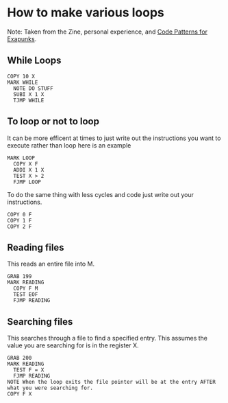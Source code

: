 # How to make various loops

Note: Taken from the Zine, personal experience, and [Code Patterns for Exapunks](https://journal.3960.org/posts/2018-08-18-code-patterns-for-exapunks/).

## While Loops

```
COPY 10 X
MARK WHILE
  NOTE DO STUFF
  SUBI X 1 X
  TJMP WHILE
```

## To loop or not to loop

It can be more efficent at times to just write out the instructions you want to execute rather than loop here is an example

```
MARK LOOP
  COPY X F
  ADDI X 1 X
  TEST X > 2
  FJMP LOOP
```

To do the same thing with less cycles and code just write out your instructions.

```
COPY 0 F
COPY 1 F
COPY 2 F
```

## Reading files

This reads an entire file into M.

```
GRAB 199
MARK READING
  COPY F M
  TEST EOF
  FJMP READING
```

## Searching files

This searches through a file to find a specified entry. This assumes the value you are searching for is in the register X.

```
GRAB 200
MARK READING
  TEST F = X
  FJMP READING
NOTE When the loop exits the file pointer will be at the entry AFTER what you were searching for. 
COPY F X  
```